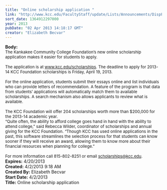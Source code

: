 ```yaml
---
title: "Online scholarship application "
link: "http://www.kcc.edu/FacultyStaff/update/Lists/Announcements/DispForm.aspx?ID=1049"
sort_date: 1364912297000
year: 2013
pubDate: "02 Apr 2013 14:18:17 GMT"
creator: "Elizabeth Becvar"
---
```


<div><b>Body:</b> <div class="ExternalClass9BC7109ABC7F4F889DE446BB93BE50F3"><div><font size="2">The Kankakee Community College Foundation’s new online scholarship application makes it easier for students to apply.</font></div><font size="2">
<div><br />The application is at </font><a href="/scholarships"><font size="2">www.kcc.edu/scholarships</font></a><font size="2">. The deadline to apply for 2013-14 KCC Foundation scholarships is Friday, April 19, 2013.</font></div>
<div><font size="2"> <br />For the online application, students submit their essays online and list individuals who can provide letters of recommendation. A feature of the program is that data from students’ applications will automatically match them to available scholarships. A search mechanism also allows applicants to review what is available.</font></div><font size="2">
<div><br />The KCC Foundation will offer 204 scholarships worth more than $200,000 for the 2013-14 academic year.<br />“Quite often, the ability to afford college goes hand in hand with the ability to attend college,” said Rebecca Wilder, coordinator of scholarships and annual giving for the KCC Foundation. “Though KCC has used online applications in the past, this software streamlines the selection process for that students can know sooner if they will receive an award, allowing them to know more about their financial resources when planning for college.”</div>
<div><br />For more information call 815-802-8251 or email </font><a href="mailto:scholarships@kcc.edu"><font size="2">scholarships@kcc.edu</font></a><font size="2">.</font></div></div></div>
<div><b>Expires:</b> 4/20/2013</div>
<div><b>Created:</b> 4/2/2013 9:18 AM</div>
<div><b>Created By:</b> Elizabeth Becvar</div>
<div><b>Start Date:</b> 4/2/2013</div>
<div><b>Title:</b> Online scholarship application </div>
